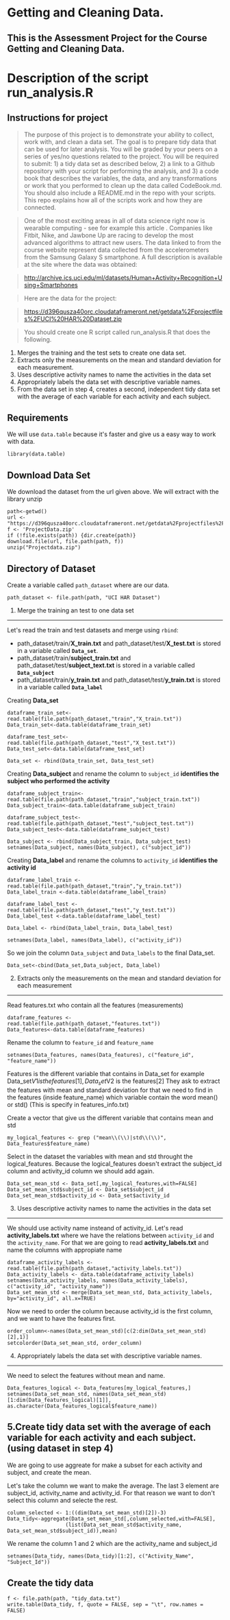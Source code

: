 Getting and Cleaning Data.
==========================

This is the Assessment Project for the Course Getting and Cleaning Data.
---------------------------------------------------------------------------------------

Description of the script run_analysis.R
==========================================

Instructions for project
------------------------

> The purpose of this project is to demonstrate your ability to collect, work with, and clean a data set. The goal is to prepare tidy data that can be used for later analysis. You will be graded by your peers on a series of yes/no questions related to the project. You will be required to submit: 1) a tidy data set as described below, 2) a link to a Github repository with your script for performing the analysis, and 3) a code book that describes the variables, the data, and any transformations or work that you performed to clean up the data called CodeBook.md. You should also include a README.md in the repo with your scripts. This repo explains how all of the scripts work and how they are connected.

> One of the most exciting areas in all of data science right now is wearable computing - see for example this article . Companies like Fitbit, Nike, and Jawbone Up are racing to develop the most advanced algorithms to attract new users. The data linked to from the course website represent data collected from the accelerometers from the Samsung Galaxy S smartphone. A full description is available at the site where the data was obtained: 

> http://archive.ics.uci.edu/ml/datasets/Human+Activity+Recognition+Using+Smartphones 

> Here are the data for the project: 

> https://d396qusza40orc.cloudataframeront.net/getdata%2Fprojectfiles%2FUCI%20HAR%20Dataset.zip 

> You should create one R script called run_analysis.R that does the following. 
1. Merges the training and the test sets to create one data set. 
2. Extracts only the measurements on the mean and standard deviation for each measurement.  
3. Uses descriptive activity names to name the activities in the data set 
4. Appropriately labels the data set with descriptive variable names.  
5. From the data set in step 4, creates a second, independent tidy data set with the average of each variable for each activity and each subject.

Requirements
------------
We will use `data.table` because it's faster and give us a easy way to work with data.
```{r}
library(data.table)
```

Download Data Set
------------------
We download the dataset from the url given above. We will extract with the library unzip

```{r}
path<-getwd()
url <- "https://d396qusza40orc.cloudataframeront.net/getdata%2Fprojectfiles%2FUCI%20HAR%20Dataset.zip"
f <- 'ProjectData.zip'
if (!file.exists(path)) {dir.create(path)}
download.file(url, file.path(path, f))
unzip("Projectdata.zip")
```


Directory of Dataset
--------------------
Create a variable called `path_dataset` where are our data.

```{r}
path_dataset <- file.path(path, "UCI HAR Dataset")
```

1. Merge the training an test to one data set
---------------------------------------------
Let's read the train and test datasets and merge using `rbind`:

- path_dataset/train/**X_train.txt** and path_dataset/test/**X_test.txt** is stored in a variable called **`Data_set`**.
- path_dataset/train/**subject_train.txt** and path_dataset/test/**subject_text.txt** is stored in a variable called **`Data_subject`**
- path_dataset/train/**y_train.txt** and path_dataset/test/**y_train.txt** is stored in a variable called **`Data_label`**

Creating **Data_set**
```{r}
dataframe_train_set<-read.table(file.path(path_dataset,"train","X_train.txt"))
Data_train_set<-data.table(dataframe_train_set)

dataframe_test_set<-read.table(file.path(path_dataset,"test","X_test.txt"))
Data_test_set<-data.table(dataframe_test_set)

Data_set <- rbind(Data_train_set, Data_test_set)
```


Creating **Data_subject** and rename the column to `subject_id` **identifies the subject who performed the activity**
```{r}
dataframe_subject_train<-read.table(file.path(path_dataset,"train","subject_train.txt"))
Data_subject_train<-data.table(dataframe_subject_train)

dataframe_subject_test<-read.table(file.path(path_dataset,"test","subject_test.txt"))
Data_subject_test<-data.table(dataframe_subject_test)

Data_subject <- rbind(Data_subject_train, Data_subject_test)
setnames(Data_subject, names(Data_subject), c("subject_id"))
```

Creating **Data_label** and rename the columns to `activity_id` **identifies the activity id**
```{r}
dataframe_label_train <-read.table(file.path(path_dataset,"train","y_train.txt"))
Data_label_train <-data.table(dataframe_label_train)

dataframe_label_test <-read.table(file.path(path_dataset,"test","y_test.txt"))
Data_label_test <-data.table(dataframe_label_test)

Data_label <- rbind(Data_label_train, Data_label_test)

setnames(Data_label, names(Data_label), c("activity_id"))
```


So we join the column `Data_subject` and  `Data_labels` to the final Data_set.
```{r}
Data_set<-cbind(Data_set,Data_subject, Data_label)
```

2. Extracts only the measurements on the mean and standard deviation for each measurement
-----------------------------------------------------------------------------------------
Read features.txt who contain all the features (measurements)

```{r}
dataframe_features <- read.table(file.path(path_dataset,"features.txt"))
Data_features<-data.table(dataframe_features)
```

Rename the column to `feature_id` and  `feature_name`
```{r}
setnames(Data_features, names(Data_features), c("feature_id", "feature_name"))
```

Features is the different variable that contains in Data_set for example Data_set$V1 is the features[1], Data_set$V2 is the features[2]
They ask to extract the features with mean and standard deviation for that we need to find in the features (inside feature_name) which variable contain the word mean() or std() (This is specify in features_info.txt)

Create a vector that give us the different variable that contains mean and std
```{r}
my_logical_features <- grep ("mean\\(\\)|std\\(\\)", Data_features$feature_name)
```

Select in the dataset the variables with mean and std throught the logical_features. Because the logical_features doesn't extract the subject_id column and activity_id column we should add again.

```{r}
Data_set_mean_std <- Data_set[,my_logical_features,with=FALSE]
Data_set_mean_std$subject_id <- Data_set$subject_id
Data_set_mean_std$activity_id <- Data_set$activity_id
```

3. Uses descriptive activity names to name the activities in the data set 
-------------------------------------------------------------------------
We should use activity name insteand of activity_id. Let's read **activity_labels.txt**  where we have the relations between `activity_id` and the `activity_name`. For that we are going to read **activity_labels.txt** and name the columns with appropiate name

```{r}
dataframe_activity_labels <- read.table(file.path(path_dataset,"activity_labels.txt"))
Data_activity_labels <- data.table(dataframe_activity_labels)
setnames(Data_activity_labels, names(Data_activity_labels), c("activity_id", "activity_name"))
Data_set_mean_std <- merge(Data_set_mean_std, Data_activity_labels, by="activity_id", all.x=TRUE)
```

Now we need to order the column because activity_id is the first column, and we want to have the features first.
```{r}
order_column<-names(Data_set_mean_std)[c(2:dim(Data_set_mean_std)[2],1)]
setcolorder(Data_set_mean_std, order_column)
```


4. Appropriately labels the data set with descriptive variable names. 
---------------------------------------------------------------------
We need to select the features without mean and name.

```{r}
Data_features_logical <- Data_features[my_logical_features,]
setnames(Data_set_mean_std, names(Data_set_mean_std)[1:dim(Data_features_logical)[1]], as.character(Data_features_logical$feature_name))
```

5.Create tidy data set with the average of each variable for each activity and each subject. (using dataset in step 4)
-----------------------------------------------------------------------------------------------------------------------
We are going to use aggreate for make a subset for each activity and subject, and create the mean.

Let's take the column we want to make the average. The last 3 element are subject_id, activity_name and activity_id. For that reason we want to don't select this column and selecte the rest.

```{r}
column_selected <- 1:((dim(Data_set_mean_std)[2])-3)
Data_tidy<-aggregate(Data_set_mean_std[,column_selected,with=FALSE],
                   (list(Data_set_mean_std$activity_name, Data_set_mean_std$subject_id)),mean)
```

We rename the column 1 and 2 which are the activity_name and subject_id

```{r}
setnames(Data_tidy, names(Data_tidy)[1:2], c("Activity_Name", "Subject_Id"))
```


Create the tidy data
--------------------

```{r}
f <- file.path(path, "tidy_data.txt")
write.table(Data_tidy, f, quote = FALSE, sep = "\t", row.names = FALSE)
```




